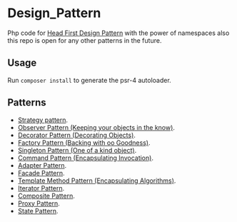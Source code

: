 # Design_Pattern
Php code for [Head First Design Pattern](https://www.amazon.com/Head-First-Design-Patterns-Brain-Friendly/dp/0596007124) with the power of namespaces also this repo is open for any other patterns in the future.

## Usage
Run `composer install` to generate the psr-4 autoloader.

## Patterns
+   [Strategy pattern](https://github.com/aa-ahmed-aa/Design_Pattern/tree/master/Strategy%20pattern).
+   [Observer Pattern (Keeping your objects in the know)](https://github.com/aa-ahmed-aa/Design_Pattern/tree/master/Observer%20pattern).
+   [Decorator Pattern (Decorating Objects)](https://github.com/aa-ahmed-aa/Design_Pattern/tree/master/Decorator%20pattern).
+   [Factory Pattern (Backing with oo Goodness)](https://github.com/aa-ahmed-aa/Design_Pattern/tree/master/Factory%20pattern).
+   [Singleton Pattern (One of a kind object)](https://github.com/aa-ahmed-aa/Design_Pattern/tree/master/Singleton%20pattern).
+   [Command Pattern (Encapsulating Invocation)](https://github.com/aa-ahmed-aa/Design_Pattern/tree/master/Command%20pattern).
+   [Adapter Pattern](https://github.com/aa-ahmed-aa/Design_Pattern/tree/master/Adapter%20pattern).
+   [Facade Pattern](https://github.com/aa-ahmed-aa/Design_Pattern/tree/master/Facade%20pattern).
+   [Template Method Pattern (Encapsulating Algorithms)](https://github.com/aa-ahmed-aa/Design_Pattern/tree/master/Template%20Method%20pattern).
+   [Iterator Pattern](https://github.com/aa-ahmed-aa/Design_Pattern/tree/master/Iterator%20pattern).
+   [Composite Pattern](https://github.com/aa-ahmed-aa/Design_Pattern/tree/master/Composite%20pattern).
+   [Proxy Pattern](https://github.com/aa-ahmed-aa/Design_Pattern/tree/master/Proxy%20pattern).
+   [State Pattern](https://github.com/aa-ahmed-aa/Design_Pattern/tree/master/State%20pattern).